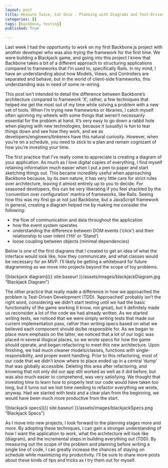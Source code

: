 ```yaml
---
layout: post
title: Measure Twice, Cut Once - Planning with Diagrams and Test-Driven Development
categories: []
tags: [backbone, testing]
published: True

---
```


Last week I had the opportunity to work on my first Backbone.js project with another developer who was also trying the framework for the first time. We were building a Blackjack game, and going into this project I knew that Backbone takes a bit of a different approach to structuring applications compared to frameworks that I’m used to, specifically Rails. In my mind, I have an understanding about how Models, Views, and Controllers are separated and behave, but in the world of client-side frameworks, this understanding was in need of some re-wiring.

This post isn’t intended to detail the difference between Backbone’s architecture compared to framework ‘X’, rather, a few techniques that helped me get the most out of my time while solving a problem with a new set of tools. When I’m trying new frameworks or libraries, I catch myself often spinning my wheels with some things that weren’t necessarily essential for the problem at hand. It’s very easy to go down a rabbit hole when playing with new technologies, because it (usually) is fun to tear things down and see how they work, and we as developers/engineers/tinkerers have this natural curiosity. However, when you’re on a schedule, you need to stick to a plan and remain cognizant of how you’re investing your time.

The first practice that I’ve really come to appreciate is creating a diagram of your application. As much as I love digital copies of everything, I find myself retaining information much easier when I put a pen to paper and start sketching things out. This became incredibly useful when approaching Backbone because, by its own nature, it has very little care for strict rules over architecture, leaving it almost entirely up to you to decide. For seasoned developers, this can be very liberating if you feel shackled by the ‘convention over configuration’ mantra of frameworks, like Rails. Seeing how this was my first go at not just Backbone, but a JavaScript framework in general, creating a diagram helped me by making me consider the following:

* the flow of communication and data throughout the application
* how the event system operates
* understanding the difference between DOM events (‘click’) and their relationship to user intent (‘Hit’ or ‘Stand’)
* loose coupling between objects (minimal dependencies)

Below is one of the first diagrams that I created to get an idea of what the interface would look like, how they communicate, and what classes would be necessary for an MVP. I’ll likely be getting a whiteboard for future diagramming as we move into projects beyond the scope of toy problems.

![blackjack diagram]({{ site.baseurl }}/assets/images/blackjackDiagram.jpg "Blackjack Diagram")

The other practice that really made a difference in how we approached the problem is Test-Driven Development (TDD). ’Approached’ probably isn’t the right word, considering we didn’t start testing until we had the basic functionality of the game working (I know, not great), but it definitely made us reconsider a lot of the code we had already written. As we started writing tests, we noticed that we were simply writing tests that made our current implementation pass, rather than writing specs based on what we believed each component should do/be responsible for. As we began to place more emphasis on the latter, we noticed that a lot of our logic was placed in several illogical places, so we wrote specs for how the game should operate, and began refactoring to meet this new architecture. Upon finishing, we had much cleaner models/classes, functions with single-responsibility, and proper event handling. Prior to this refactoring, most of our code that we didn’t know where to place ended up in a central ‘dump’ that was globally accessible. Deleting this area after refactoring, and knowing that not only did our app still worked as well as it did before, but was also much easier to comprehend, was very satisfying. We thought that investing time to learn how to properly test our code would have taken too long, but it turns out we lost time needing to refactor everything we wrote, anyway. Had we started with tests and a clear plan from the beginning, we would have been much more productive from the start.

![blackjack specs]({{ site.baseurl }}/assets/images/blackjackSpecs.png "Blackjack Specs")

As I move into new projects, I look forward to the planning stages more and more. By adopting these techniques, I can gain a stronger understanding of how I want the application to work, what the architecture will look like (diagram), and the incremental steps in building everything out (TDD). By measuring out the scope of the problem and planning before writing a single line of code, I can greatly increase the chances of staying on schedule while maximizing my productivity. I’ll be sure to share more posts about these kinds of tips and tricks as I try them out for myself.

